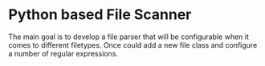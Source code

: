 # Python based File Scanner
The main goal is to develop a file parser that will be configurable when it comes to 
different filetypes. Once could add a new file class and configure a number of regular expressions.